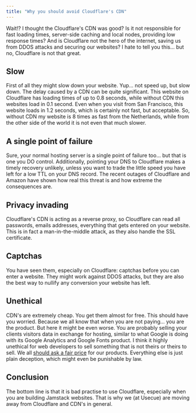 ```yaml
---
title: "Why you should avoid Cloudflare's CDN"
---
```


Wait!? I thought the Cloudflare's CDN was good? Is it not responsible for fast loading times, server-side caching and local nodes, providing low response times? And is Cloudflare not the hero of the internet, saving us from DDOS attacks and securing our websites? I hate to tell you this... but no, Cloudflare is not that great.

## Slow

First of all they might slow down your website. Yup... not speed up, but slow down. The delay caused by a CDN can be quite significant. This website on Cloudflare has loading times of up to 0.8 seconds, while without CDN this websites load in 0.1 second. Even when you visit from San Francisco, this website loads in 1.2 seconds, which is certainly not fast, but acceptable. So, without CDN my website is 8 times as fast from the Netherlands, while from the other side of the world it is not even that much slower.

## A single point of failure

Sure, your normal hosting server is a single point of failure too... but that is one you DO control. Additionally, pointing your DNS to Cloudflare makes a timely recovery unlikely, unless you want to trade the little speed you have left for a low TTL on your DNS record. The recent outages of Cloudflare and Amazon have shown how real this threat is and how extreme the consequences are.

## Privacy invading

Cloudflare's CDN is acting as a reverse proxy, so Cloudflare can read all passwords, emails addresses, everything that gets entered on your website. This is in fact a man-in-the-middle attack, as they also handle the SSL certificate.

## Captchas

You have seen them, especially on Cloudflare: captchas before you can enter a website. They might work against DDOS attacks, but they are also the best way to nullify any conversion your website has left.

## Unethical

CDN's are extremely cheap. You get them almost for free. This should have you worried. Because we all know that when you are not paying... you are the product. But here it might be even worse. You are probably selling your clients visitors data in exchange for hosting, similar to what Google is doing with its Google Analytics and Google Fonts product. I think it highly unethical for web developers to sell something that is not theirs or theirs to sell. We all [should ask a fair price](/nl/blog/het-internet-is-niet-meer-gratis) for our products. Everything else is just plain deception, which might even be punishable by law.

## Conclusion

The bottom line is that it is bad practise to use Cloudflare, especially when you are building Jamstack websites. That is why we (at Usecue) are moving away from Cloudflare and CDN's in general.